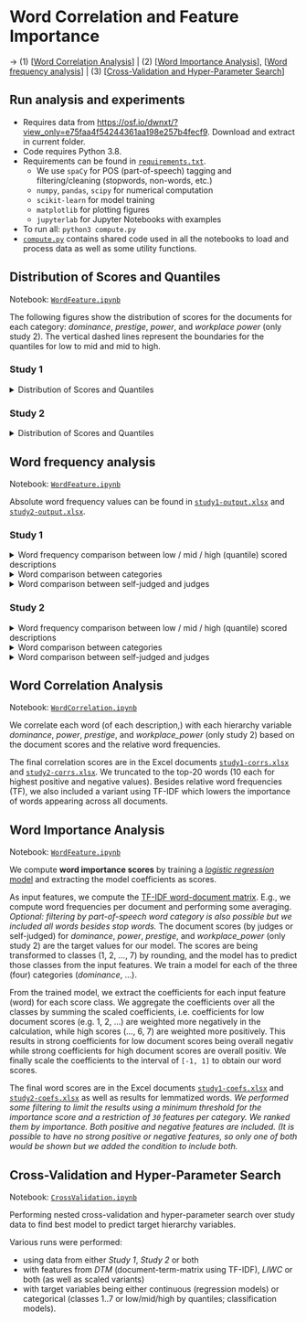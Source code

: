 # Word Correlation and Feature Importance

&rarr; (1) [[Word Correlation Analysis](#word-correlation-analysis)] | (2) [[Word Importance Analysis](#word-importance-analysis)], [[Word frequency analysis](#word-frequency-analysis)] | (3) [[Cross-Validation and Hyper-Parameter Search](#cross-validation-and-hyper-parameter-search)]

## Run analysis and experiments

* Requires data from https://osf.io/dwnxt/?view_only=e75faa4f54244361aa198e257b4fecf9. Download and extract in current folder.
* Code requires Python 3.8.
* Requirements can be found in [`requirements.txt`](requirements.txt).
  * We use `spaCy` for POS (part-of-speech) tagging and filtering/cleaning (stopwords, non-words, etc.)
  * `numpy`, `pandas`, `scipy` for numerical computation
  * `scikit-learn` for model training
  * `matplotlib` for plotting figures
  * `jupyterlab` for Jupyter Notebooks with examples
* To run all: `python3 compute.py`
* [`compute.py`](compute.py) contains shared code used in all the notebooks to load and process data as well as some utility functions.

## Distribution of Scores and Quantiles

Notebook: [`WordFeature.ipynb`](WordFeature.ipynb)

The following figures show the distribution of scores for the documents for each category: _dominance_, _prestige_, _power_, and _workplace power_ (only study 2).
The vertical dashed lines represent the boundaries for the quantiles for low to mid and mid to high.

### Study 1

<details>
  <summary>Distribution of Scores and Quantiles</summary>

#### Dominance

Self vs. Judges

<img src="https://github.com/Querela/Language-of-Power/blob/main/word-importance/figures_study1/distribution/quant-dominance.png?raw=true" title="Distribution and quantiles of scores (self-judged)" width="200">
<img src="https://github.com/Querela/Language-of-Power/blob/main/word-importance/figures_study1/distribution/quant-dominance_f.png?raw=true" title="Distribution and quantiles of scores (judges)" width="200">

#### Power

Self vs. Judges

<img src="https://github.com/Querela/Language-of-Power/blob/main/word-importance/figures_study1/distribution/quant-power.png?raw=true" title="Distribution and quantiles of scores (self-judged)" width="200">
<img src="https://github.com/Querela/Language-of-Power/blob/main/word-importance/figures_study1/distribution/quant-power_f.png?raw=true" title="Distribution and quantiles of scores (judges)" width="200">

#### Prestige

Self vs. Judges

<img src="https://github.com/Querela/Language-of-Power/blob/main/word-importance/figures_study1/distribution/quant-prestige.png?raw=true" title="Distribution and quantiles of scores (self-judged)" width="200">
<img src="https://github.com/Querela/Language-of-Power/blob/main/word-importance/figures_study1/distribution/quant-prestige_f.png?raw=true" title="Distribution and quantiles of scores (judges)" width="200">

</details>

### Study 2

<details>
  <summary>Distribution of Scores and Quantiles</summary>

#### Dominance

Self vs. Judges

<img src="https://github.com/Querela/Language-of-Power/blob/main/word-importance/figures_study2/distribution/quant-dominance.png?raw=true" title="Distribution and quantiles of scores (self-judged)" width="200">
<img src="https://github.com/Querela/Language-of-Power/blob/main/word-importance/figures_study2/distribution/quant-dominance_f.png?raw=true" title="Distribution and quantiles of scores (judges)" width="200">

#### Power

Self vs. Judges

<img src="https://github.com/Querela/Language-of-Power/blob/main/word-importance/figures_study2/distribution/quant-power.png?raw=true" title="Distribution and quantiles of scores (self-judged)" width="200">
<img src="https://github.com/Querela/Language-of-Power/blob/main/word-importance/figures_study2/distribution/quant-power_f.png?raw=true" title="Distribution and quantiles of scores (judges)" width="200">

#### Prestige

Self vs. Judges

<img src="https://github.com/Querela/Language-of-Power/blob/main/word-importance/figures_study2/distribution/quant-prestige.png?raw=true" title="Distribution and quantiles of scores (self-judged)" width="200">
<img src="https://github.com/Querela/Language-of-Power/blob/main/word-importance/figures_study2/distribution/quant-prestige_f.png?raw=true" title="Distribution and quantiles of scores (judges)" width="200">

#### Workplace Power

Self vs. Judges

<img src="https://github.com/Querela/Language-of-Power/blob/main/word-importance/figures_study2/distribution/quant-workplace_power.png?raw=true" title="Distribution and quantiles of scores (self-judged)" width="200">
<img src="https://github.com/Querela/Language-of-Power/blob/main/word-importance/figures_study2/distribution/quant-workplace_power_f.png?raw=true" title="Distribution and quantiles of scores (judges)" width="200">

</details>


## Word frequency analysis

Notebook: [`WordFeature.ipynb`](WordFeature.ipynb)

Absolute word frequency values can be found in [`study1-output.xlsx`](study1-output.xlsx) and [`study2-output.xlsx`](study2-output.xlsx).

### Study 1

<details>
  <summary>Word frequency comparison between low / mid / high (quantile) scored descriptions</summary>

#### Domminance

<img src="https://github.com/Querela/Language-of-Power/blob/main/word-importance/figures_study1/mid-low-high/words-dominance-by-pos-ADJ.png?raw=true" title="Word importance for Dominance for POS tag ADJ" width="400">
<img src="https://github.com/Querela/Language-of-Power/blob/main/word-importance/figures_study1/mid-low-high/words-dominance-by-pos-ADV.png?raw=true" title="Word importance for Dominance for POS tag ADV" width="400">
<img src="https://github.com/Querela/Language-of-Power/blob/main/word-importance/figures_study1/mid-low-high/words-dominance-by-pos-NOUN,PROPN.png?raw=true" title="Word importance for Dominance for POS tag NOUN and PROPN" width="400">
<img src="https://github.com/Querela/Language-of-Power/blob/main/word-importance/figures_study1/mid-low-high/words-dominance-by-pos-VERB.png?raw=true" title="Word importance for Dominance for POS tag VERB" width="400">

#### Power

<img src="https://github.com/Querela/Language-of-Power/blob/main/word-importance/figures_study1/mid-low-high/words-power-by-pos-ADJ.png?raw=true" title="Word importance for Power for POS tag ADJ" width="400">
<img src="https://github.com/Querela/Language-of-Power/blob/main/word-importance/figures_study1/mid-low-high/words-power-by-pos-ADV.png?raw=true" title="Word importance for Power for POS tag ADV" width="400">
<img src="https://github.com/Querela/Language-of-Power/blob/main/word-importance/figures_study1/mid-low-high/words-power-by-pos-NOUN,PROPN.png?raw=true" title="Word importance for Power for POS tag NOUN and PROPN" width="400">
<img src="https://github.com/Querela/Language-of-Power/blob/main/word-importance/figures_study1/mid-low-high/words-power-by-pos-VERB.png?raw=true" title="Word importance for Power for POS tag VERB" width="400">

#### Prestige

<img src="https://github.com/Querela/Language-of-Power/blob/main/word-importance/figures_study1/mid-low-high/words-prestige-by-pos-ADJ.png?raw=true" title="Word importance for Prestige for POS tag ADJ" width="400">
<img src="https://github.com/Querela/Language-of-Power/blob/main/word-importance/figures_study1/mid-low-high/words-prestige-by-pos-ADV.png?raw=true" title="Word importance for Prestige for POS tag ADV" width="400">
<img src="https://github.com/Querela/Language-of-Power/blob/main/word-importance/figures_study1/mid-low-high/words-prestige-by-pos-NOUN,PROPN.png?raw=true" title="Word importance for Prestige for POS tag NOUN and PROPN" width="400">
<img src="https://github.com/Querela/Language-of-Power/blob/main/word-importance/figures_study1/mid-low-high/words-prestige-by-pos-VERB.png?raw=true" title="Word importance for Prestige for POS tag VERB" width="400">

</details>

<details>
  <summary>Word comparison between categories</summary>

<details>
  <summary>Low-Quantil Scores</summary>

##### Self-judged

<img src="https://github.com/Querela/Language-of-Power/blob/main/word-importance/figures_study1/comparison/words-by-quant-0.0-0.3+pos-ADJ-for-power,dominance,prestige.png" width="24%">
<img src="https://github.com/Querela/Language-of-Power/blob/main/word-importance/figures_study1/comparison/words-by-quant-0.0-0.3+pos-ADV-for-power,dominance,prestige.png" width="24%">
<img src="https://github.com/Querela/Language-of-Power/blob/main/word-importance/figures_study1/comparison/words-by-quant-0.0-0.3+pos-NOUN,PROPN-for-power,dominance,prestige.png" width="24%">
<img src="https://github.com/Querela/Language-of-Power/blob/main/word-importance/figures_study1/comparison/words-by-quant-0.0-0.3+pos-VERB-for-power,dominance,prestige.png" width="24%">

##### By judges

<img src="https://github.com/Querela/Language-of-Power/blob/main/word-importance/figures_study1/comparison/words-by-quant-0.0-0.3+pos-ADJ-for-power_f,dominance_f,prestige_f.png" width="24%">
<img src="https://github.com/Querela/Language-of-Power/blob/main/word-importance/figures_study1/comparison/words-by-quant-0.0-0.3+pos-ADV-for-power_f,dominance_f,prestige_f.png" width="24%">
<img src="https://github.com/Querela/Language-of-Power/blob/main/word-importance/figures_study1/comparison/words-by-quant-0.0-0.3+pos-NOUN,PROPN-for-power_f,dominance_f,prestige_f.png" width="24%">
<img src="https://github.com/Querela/Language-of-Power/blob/main/word-importance/figures_study1/comparison/words-by-quant-0.0-0.3+pos-VERB-for-power_f,dominance_f,prestige_f.png" width="24%">

</details>
<details>
  <summary>Mid-Quantil Scores</summary>

##### Self-judged

<img src="https://github.com/Querela/Language-of-Power/blob/main/word-importance/figures_study1/comparison/words-by-quant-0.3-0.7+pos-ADJ-for-power,dominance,prestige.png" width="24%">
<img src="https://github.com/Querela/Language-of-Power/blob/main/word-importance/figures_study1/comparison/words-by-quant-0.3-0.7+pos-ADV-for-power,dominance,prestige.png" width="24%">
<img src="https://github.com/Querela/Language-of-Power/blob/main/word-importance/figures_study1/comparison/words-by-quant-0.3-0.7+pos-NOUN,PROPN-for-power,dominance,prestige.png" width="24%">
<img src="https://github.com/Querela/Language-of-Power/blob/main/word-importance/figures_study1/comparison/words-by-quant-0.3-0.7+pos-VERB-for-power,dominance,prestige.png" width="24%">

##### By judges

<img src="https://github.com/Querela/Language-of-Power/blob/main/word-importance/figures_study1/comparison/words-by-quant-0.3-0.7+pos-ADJ-for-power_f,dominance_f,prestige_f.png" width="24%">
<img src="https://github.com/Querela/Language-of-Power/blob/main/word-importance/figures_study1/comparison/words-by-quant-0.3-0.7+pos-ADV-for-power_f,dominance_f,prestige_f.png" width="24%">
<img src="https://github.com/Querela/Language-of-Power/blob/main/word-importance/figures_study1/comparison/words-by-quant-0.3-0.7+pos-NOUN,PROPN-for-power_f,dominance_f,prestige_f.png" width="24%">
<img src="https://github.com/Querela/Language-of-Power/blob/main/word-importance/figures_study1/comparison/words-by-quant-0.3-0.7+pos-VERB-for-power_f,dominance_f,prestige_f.png" width="24%">

</details>
<details>
  <summary>High-Quantil Scores</summary>

##### Self-judged

<img src="https://github.com/Querela/Language-of-Power/blob/main/word-importance/figures_study1/comparison/words-by-quant-0.7-1.0+pos-ADJ-for-power,dominance,prestige.png" width="24%">
<img src="https://github.com/Querela/Language-of-Power/blob/main/word-importance/figures_study1/comparison/words-by-quant-0.7-1.0+pos-ADV-for-power,dominance,prestige.png" width="24%">
<img src="https://github.com/Querela/Language-of-Power/blob/main/word-importance/figures_study1/comparison/words-by-quant-0.7-1.0+pos-NOUN,PROPN-for-power,dominance,prestige.png" width="24%">
<img src="https://github.com/Querela/Language-of-Power/blob/main/word-importance/figures_study1/comparison/words-by-quant-0.7-1.0+pos-VERB-for-power,dominance,prestige.png" width="24%">

##### By judges

<img src="https://github.com/Querela/Language-of-Power/blob/main/word-importance/figures_study1/comparison/words-by-quant-0.7-1.0+pos-ADJ-for-power_f,dominance_f,prestige_f.png" width="24%">
<img src="https://github.com/Querela/Language-of-Power/blob/main/word-importance/figures_study1/comparison/words-by-quant-0.7-1.0+pos-ADV-for-power_f,dominance_f,prestige_f.png" width="24%">
<img src="https://github.com/Querela/Language-of-Power/blob/main/word-importance/figures_study1/comparison/words-by-quant-0.7-1.0+pos-NOUN,PROPN-for-power_f,dominance_f,prestige_f.png" width="24%">
<img src="https://github.com/Querela/Language-of-Power/blob/main/word-importance/figures_study1/comparison/words-by-quant-0.7-1.0+pos-VERB-for-power_f,dominance_f,prestige_f.png" width="24%">

</details>

</details>

<details>
  <summary>Word comparison between self-judged and judges</summary>

<details>
  <summary>Low-Quantil Scores</summary>

##### ADJ: adjective

<img src="https://github.com/Querela/Language-of-Power/blob/main/word-importance/figures_study1/comparison/words-by-quant-0.0-0.3+pos-ADJ-for-dominance,dominance_f.png" width="400">
<img src="https://github.com/Querela/Language-of-Power/blob/main/word-importance/figures_study1/comparison/words-by-quant-0.0-0.3+pos-ADJ-for-power,power_f.png" width="400">
<img src="https://github.com/Querela/Language-of-Power/blob/main/word-importance/figures_study1/comparison/words-by-quant-0.0-0.3+pos-ADJ-for-prestige,prestige_f.png" width="400">

##### ADV: adverb

<img src="https://github.com/Querela/Language-of-Power/blob/main/word-importance/figures_study1/comparison/words-by-quant-0.0-0.3+pos-ADV-for-dominance,dominance_f.png" width="400">
<img src="https://github.com/Querela/Language-of-Power/blob/main/word-importance/figures_study1/comparison/words-by-quant-0.0-0.3+pos-ADV-for-power,power_f.png" width="400">
<img src="https://github.com/Querela/Language-of-Power/blob/main/word-importance/figures_study1/comparison/words-by-quant-0.0-0.3+pos-ADV-for-prestige,prestige_f.png" width="400">

##### NOUN: noun / PROPN: proper noun

<img src="https://github.com/Querela/Language-of-Power/blob/main/word-importance/figures_study1/comparison/words-by-quant-0.0-0.3+pos-NOUN,PROPN-for-dominance,dominance_f.png" width="400">
<img src="https://github.com/Querela/Language-of-Power/blob/main/word-importance/figures_study1/comparison/words-by-quant-0.0-0.3+pos-NOUN,PROPN-for-power,power_f.png" width="400">
<img src="https://github.com/Querela/Language-of-Power/blob/main/word-importance/figures_study1/comparison/words-by-quant-0.0-0.3+pos-NOUN,PROPN-for-prestige,prestige_f.png" width="400">

##### VERB: verb

<img src="https://github.com/Querela/Language-of-Power/blob/main/word-importance/figures_study1/comparison/words-by-quant-0.0-0.3+pos-VERB-for-dominance,dominance_f.png" width="400">
<img src="https://github.com/Querela/Language-of-Power/blob/main/word-importance/figures_study1/comparison/words-by-quant-0.0-0.3+pos-VERB-for-power,power_f.png" width="400">
<img src="https://github.com/Querela/Language-of-Power/blob/main/word-importance/figures_study1/comparison/words-by-quant-0.0-0.3+pos-VERB-for-prestige,prestige_f.png" width="400">

</details>

<details>
  <summary>Mid-Quantil Scores</summary>

##### ADJ: adjective

<img src="https://github.com/Querela/Language-of-Power/blob/main/word-importance/figures_study1/comparison/words-by-quant-0.3-0.7+pos-ADJ-for-dominance,dominance_f.png" width="400">
<img src="https://github.com/Querela/Language-of-Power/blob/main/word-importance/figures_study1/comparison/words-by-quant-0.3-0.7+pos-ADJ-for-power,power_f.png" width="400">
<img src="https://github.com/Querela/Language-of-Power/blob/main/word-importance/figures_study1/comparison/words-by-quant-0.3-0.7+pos-ADJ-for-prestige,prestige_f.png" width="400">

##### ADV: adverb

<img src="https://github.com/Querela/Language-of-Power/blob/main/word-importance/figures_study1/comparison/words-by-quant-0.3-0.7+pos-ADV-for-dominance,dominance_f.png" width="400">
<img src="https://github.com/Querela/Language-of-Power/blob/main/word-importance/figures_study1/comparison/words-by-quant-0.3-0.7+pos-ADV-for-power,power_f.png" width="400">
<img src="https://github.com/Querela/Language-of-Power/blob/main/word-importance/figures_study1/comparison/words-by-quant-0.3-0.7+pos-ADV-for-prestige,prestige_f.png" width="400">

##### NOUN: noun / PROPN: proper noun

<img src="https://github.com/Querela/Language-of-Power/blob/main/word-importance/figures_study1/comparison/words-by-quant-0.3-0.7+pos-NOUN,PROPN-for-dominance,dominance_f.png" width="400">
<img src="https://github.com/Querela/Language-of-Power/blob/main/word-importance/figures_study1/comparison/words-by-quant-0.3-0.7+pos-NOUN,PROPN-for-power,power_f.png" width="400">
<img src="https://github.com/Querela/Language-of-Power/blob/main/word-importance/figures_study1/comparison/words-by-quant-0.3-0.7+pos-NOUN,PROPN-for-prestige,prestige_f.png" width="400">

##### VERB: verb

<img src="https://github.com/Querela/Language-of-Power/blob/main/word-importance/figures_study1/comparison/words-by-quant-0.3-0.7+pos-VERB-for-dominance,dominance_f.png" width="400">
<img src="https://github.com/Querela/Language-of-Power/blob/main/word-importance/figures_study1/comparison/words-by-quant-0.3-0.7+pos-VERB-for-power,power_f.png" width="400">
<img src="https://github.com/Querela/Language-of-Power/blob/main/word-importance/figures_study1/comparison/words-by-quant-0.3-0.7+pos-VERB-for-prestige,prestige_f.png" width="400">

</details>

<details>
  <summary>High-Quantil Scores</summary>

##### ADJ: adjective

<img src="https://github.com/Querela/Language-of-Power/blob/main/word-importance/figures_study1/comparison/words-by-quant-0.7-1.0+pos-ADJ-for-dominance,dominance_f.png" width="400">
<img src="https://github.com/Querela/Language-of-Power/blob/main/word-importance/figures_study1/comparison/words-by-quant-0.7-1.0+pos-ADJ-for-power,power_f.png" width="400">
<img src="https://github.com/Querela/Language-of-Power/blob/main/word-importance/figures_study1/comparison/words-by-quant-0.7-1.0+pos-ADJ-for-prestige,prestige_f.png" width="400">

##### ADV: adverb

<img src="https://github.com/Querela/Language-of-Power/blob/main/word-importance/figures_study1/comparison/words-by-quant-0.7-1.0+pos-ADV-for-dominance,dominance_f.png" width="400">
<img src="https://github.com/Querela/Language-of-Power/blob/main/word-importance/figures_study1/comparison/words-by-quant-0.7-1.0+pos-ADV-for-power,power_f.png" width="400">
<img src="https://github.com/Querela/Language-of-Power/blob/main/word-importance/figures_study1/comparison/words-by-quant-0.7-1.0+pos-ADV-for-prestige,prestige_f.png" width="400">

##### NOUN: noun / PROPN: proper noun

<img src="https://github.com/Querela/Language-of-Power/blob/main/word-importance/figures_study1/comparison/words-by-quant-0.7-1.0+pos-NOUN,PROPN-for-dominance,dominance_f.png" width="400">
<img src="https://github.com/Querela/Language-of-Power/blob/main/word-importance/figures_study1/comparison/words-by-quant-0.7-1.0+pos-NOUN,PROPN-for-power,power_f.png" width="400">
<img src="https://github.com/Querela/Language-of-Power/blob/main/word-importance/figures_study1/comparison/words-by-quant-0.7-1.0+pos-NOUN,PROPN-for-prestige,prestige_f.png" width="400">

##### VERB: verb

<img src="https://github.com/Querela/Language-of-Power/blob/main/word-importance/figures_study1/comparison/words-by-quant-0.7-1.0+pos-VERB-for-dominance,dominance_f.png" width="400">
<img src="https://github.com/Querela/Language-of-Power/blob/main/word-importance/figures_study1/comparison/words-by-quant-0.7-1.0+pos-VERB-for-power,power_f.png" width="400">
<img src="https://github.com/Querela/Language-of-Power/blob/main/word-importance/figures_study1/comparison/words-by-quant-0.7-1.0+pos-VERB-for-prestige,prestige_f.png" width="400">

</details>

</details>

### Study 2

<details>
  <summary>Word frequency comparison between low / mid / high (quantile) scored descriptions</summary>

#### Domminance

<img src="https://github.com/Querela/Language-of-Power/blob/main/word-importance/figures_study2/mid-low-high/words-dominance-by-pos-ADJ.png?raw=true" title="Word importance for Dominance for POS tag ADJ" width="400">
<img src="https://github.com/Querela/Language-of-Power/blob/main/word-importance/figures_study2/mid-low-high/words-dominance-by-pos-ADV.png?raw=true" title="Word importance for Dominance for POS tag ADV" width="400">
<img src="https://github.com/Querela/Language-of-Power/blob/main/word-importance/figures_study2/mid-low-high/words-dominance-by-pos-NOUN,PROPN.png?raw=true" title="Word importance for Dominance for POS tag NOUN and PROPN" width="400">
<img src="https://github.com/Querela/Language-of-Power/blob/main/word-importance/figures_study2/mid-low-high/words-dominance-by-pos-VERB.png?raw=true" title="Word importance for Dominance for POS tag VERB" width="400">

#### Power

<img src="https://github.com/Querela/Language-of-Power/blob/main/word-importance/figures_study2/mid-low-high/words-power-by-pos-ADJ.png?raw=true" title="Word importance for Power for POS tag ADJ" width="400">
<img src="https://github.com/Querela/Language-of-Power/blob/main/word-importance/figures_study2/mid-low-high/words-power-by-pos-ADV.png?raw=true" title="Word importance for Power for POS tag ADV" width="400">
<img src="https://github.com/Querela/Language-of-Power/blob/main/word-importance/figures_study2/mid-low-high/words-power-by-pos-NOUN,PROPN.png?raw=true" title="Word importance for Power for POS tag NOUN and PROPN" width="400">
<img src="https://github.com/Querela/Language-of-Power/blob/main/word-importance/figures_study2/mid-low-high/words-power-by-pos-VERB.png?raw=true" title="Word importance for Power for POS tag VERB" width="400">

#### Prestige

<img src="https://github.com/Querela/Language-of-Power/blob/main/word-importance/figures_study2/mid-low-high/words-prestige-by-pos-ADJ.png?raw=true" title="Word importance for Prestige for POS tag ADJ" width="400">
<img src="https://github.com/Querela/Language-of-Power/blob/main/word-importance/figures_study2/mid-low-high/words-prestige-by-pos-ADV.png?raw=true" title="Word importance for Prestige for POS tag ADV" width="400">
<img src="https://github.com/Querela/Language-of-Power/blob/main/word-importance/figures_study2/mid-low-high/words-prestige-by-pos-NOUN,PROPN.png?raw=true" title="Word importance for Prestige for POS tag NOUN and PROPN" width="400">
<img src="https://github.com/Querela/Language-of-Power/blob/main/word-importance/figures_study2/mid-low-high/words-prestige-by-pos-VERB.png?raw=true" title="Word importance for Prestige for POS tag VERB" width="400">

#### Workplace Power

<img src="https://github.com/Querela/Language-of-Power/blob/main/word-importance/figures_study2/mid-low-high/words-workplace_power-by-pos-ADJ.png?raw=true" title="Word importance for Workplace Power for POS tag ADJ" width="400">
<img src="https://github.com/Querela/Language-of-Power/blob/main/word-importance/figures_study2/mid-low-high/words-workplace_power-by-pos-ADV.png?raw=true" title="Word importance for Workplace Power for POS tag ADV" width="400">
<img src="https://github.com/Querela/Language-of-Power/blob/main/word-importance/figures_study2/mid-low-high/words-workplace_power-by-pos-NOUN,PROPN.png?raw=true" title="Word importance for Workplace Power for POS tag NOUN and PROPN" width="400">
<img src="https://github.com/Querela/Language-of-Power/blob/main/word-importance/figures_study2/mid-low-high/words-workplace_power-by-pos-VERB.png?raw=true" title="Word importance for Workplace Power for POS tag VERB" width="400">

</details>

<details>
  <summary>Word comparison between categories</summary>

<details>
  <summary>Low-Quantil Scores</summary>

##### Self-judged

<img src="https://github.com/Querela/Language-of-Power/blob/main/word-importance/figures_study2/comparison/words-by-quant-0.0-0.3+pos-ADJ-for-power,dominance,prestige,workplace_power.png" width="24%">
<img src="https://github.com/Querela/Language-of-Power/blob/main/word-importance/figures_study2/comparison/words-by-quant-0.0-0.3+pos-ADV-for-power,dominance,prestige,workplace_power.png" width="24%">
<img src="https://github.com/Querela/Language-of-Power/blob/main/word-importance/figures_study2/comparison/words-by-quant-0.0-0.3+pos-NOUN,PROPN-for-power,dominance,prestige,workplace_power.png" width="24%">
<img src="https://github.com/Querela/Language-of-Power/blob/main/word-importance/figures_study2/comparison/words-by-quant-0.0-0.3+pos-VERB-for-power,dominance,prestige,workplace_power.png" width="24%">

##### By judges

<img src="https://github.com/Querela/Language-of-Power/blob/main/word-importance/figures_study2/comparison/words-by-quant-0.0-0.3+pos-ADJ-for-power_f,dominance_f,prestige_f,workplace_power_f.png" width="24%">
<img src="https://github.com/Querela/Language-of-Power/blob/main/word-importance/figures_study2/comparison/words-by-quant-0.0-0.3+pos-ADV-for-power_f,dominance_f,prestige_f,workplace_power_f.png" width="24%">
<img src="https://github.com/Querela/Language-of-Power/blob/main/word-importance/figures_study2/comparison/words-by-quant-0.0-0.3+pos-NOUN,PROPN-for-power_f,dominance_f,prestige_f,workplace_power_f.png" width="24%">
<img src="https://github.com/Querela/Language-of-Power/blob/main/word-importance/figures_study2/comparison/words-by-quant-0.0-0.3+pos-VERB-for-power_f,dominance_f,prestige_f,workplace_power_f.png" width="24%">

</details>
<details>
  <summary>Mid-Quantil Scores</summary>

##### Self-judged

<img src="https://github.com/Querela/Language-of-Power/blob/main/word-importance/figures_study2/comparison/words-by-quant-0.3-0.7+pos-ADJ-for-power,dominance,prestige,workplace_power.png" width="24%">
<img src="https://github.com/Querela/Language-of-Power/blob/main/word-importance/figures_study2/comparison/words-by-quant-0.3-0.7+pos-ADV-for-power,dominance,prestige,workplace_power.png" width="24%">
<img src="https://github.com/Querela/Language-of-Power/blob/main/word-importance/figures_study2/comparison/words-by-quant-0.3-0.7+pos-NOUN,PROPN-for-power,dominance,prestige,workplace_power.png" width="24%">
<img src="https://github.com/Querela/Language-of-Power/blob/main/word-importance/figures_study2/comparison/words-by-quant-0.3-0.7+pos-VERB-for-power,dominance,prestige,workplace_power.png" width="24%">

##### By judges

<img src="https://github.com/Querela/Language-of-Power/blob/main/word-importance/figures_study2/comparison/words-by-quant-0.3-0.7+pos-ADJ-for-power_f,dominance_f,prestige_f,workplace_power_f.png" width="24%">
<img src="https://github.com/Querela/Language-of-Power/blob/main/word-importance/figures_study2/comparison/words-by-quant-0.3-0.7+pos-ADV-for-power_f,dominance_f,prestige_f,workplace_power_f.png" width="24%">
<img src="https://github.com/Querela/Language-of-Power/blob/main/word-importance/figures_study2/comparison/words-by-quant-0.3-0.7+pos-NOUN,PROPN-for-power_f,dominance_f,prestige_f,workplace_power_f.png" width="24%">
<img src="https://github.com/Querela/Language-of-Power/blob/main/word-importance/figures_study2/comparison/words-by-quant-0.3-0.7+pos-VERB-for-power_f,dominance_f,prestige_f,workplace_power_f.png" width="24%">

</details>
<details>
  <summary>High-Quantil Scores</summary>

##### Self-judged

<img src="https://github.com/Querela/Language-of-Power/blob/main/word-importance/figures_study2/comparison/words-by-quant-0.7-1.0+pos-ADJ-for-power,dominance,prestige,workplace_power.png" width="24%">
<img src="https://github.com/Querela/Language-of-Power/blob/main/word-importance/figures_study2/comparison/words-by-quant-0.7-1.0+pos-ADV-for-power,dominance,prestige,workplace_power.png" width="24%">
<img src="https://github.com/Querela/Language-of-Power/blob/main/word-importance/figures_study2/comparison/words-by-quant-0.7-1.0+pos-NOUN,PROPN-for-power,dominance,prestige,workplace_power.png" width="24%">
<img src="https://github.com/Querela/Language-of-Power/blob/main/word-importance/figures_study2/comparison/words-by-quant-0.7-1.0+pos-VERB-for-power,dominance,prestige,workplace_power.png" width="24%">

##### By judges

<img src="https://github.com/Querela/Language-of-Power/blob/main/word-importance/figures_study2/comparison/words-by-quant-0.7-1.0+pos-ADJ-for-power_f,dominance_f,prestige_f,workplace_power_f.png" width="24%">
<img src="https://github.com/Querela/Language-of-Power/blob/main/word-importance/figures_study2/comparison/words-by-quant-0.7-1.0+pos-ADV-for-power_f,dominance_f,prestige_f,workplace_power_f.png" width="24%">
<img src="https://github.com/Querela/Language-of-Power/blob/main/word-importance/figures_study2/comparison/words-by-quant-0.7-1.0+pos-NOUN,PROPN-for-power_f,dominance_f,prestige_f,workplace_power_f.png" width="24%">
<img src="https://github.com/Querela/Language-of-Power/blob/main/word-importance/figures_study2/comparison/words-by-quant-0.7-1.0+pos-VERB-for-power_f,dominance_f,prestige_f,workplace_power_f.png" width="24%">

</details>

</details>

<details>
  <summary>Word comparison between self-judged and judges</summary>

<details>
  <summary>Low-Quantil Scores</summary>

##### ADJ: adjective

<img src="https://github.com/Querela/Language-of-Power/blob/main/word-importance/figures_study2/comparison/words-by-quant-0.0-0.3+pos-ADJ-for-dominance,dominance_f.png" width="400">
<img src="https://github.com/Querela/Language-of-Power/blob/main/word-importance/figures_study2/comparison/words-by-quant-0.0-0.3+pos-ADJ-for-power,power_f.png" width="400">
<img src="https://github.com/Querela/Language-of-Power/blob/main/word-importance/figures_study2/comparison/words-by-quant-0.0-0.3+pos-ADJ-for-prestige,prestige_f.png" width="400">
<img src="https://github.com/Querela/Language-of-Power/blob/main/word-importance/figures_study2/comparison/words-by-quant-0.0-0.3+pos-ADJ-for-workplace_power,workplace_power_f.png" width="400">

##### ADV: adverb

<img src="https://github.com/Querela/Language-of-Power/blob/main/word-importance/figures_study2/comparison/words-by-quant-0.0-0.3+pos-ADV-for-dominance,dominance_f.png" width="400">
<img src="https://github.com/Querela/Language-of-Power/blob/main/word-importance/figures_study2/comparison/words-by-quant-0.0-0.3+pos-ADV-for-power,power_f.png" width="400">
<img src="https://github.com/Querela/Language-of-Power/blob/main/word-importance/figures_study2/comparison/words-by-quant-0.0-0.3+pos-ADV-for-prestige,prestige_f.png" width="400">
<img src="https://github.com/Querela/Language-of-Power/blob/main/word-importance/figures_study2/comparison/words-by-quant-0.0-0.3+pos-ADV-for-workplace_power,workplace_power_f.png" width="400">

##### NOUN: noun / PROPN: proper noun

<img src="https://github.com/Querela/Language-of-Power/blob/main/word-importance/figures_study2/comparison/words-by-quant-0.0-0.3+pos-NOUN,PROPN-for-dominance,dominance_f.png" width="400">
<img src="https://github.com/Querela/Language-of-Power/blob/main/word-importance/figures_study2/comparison/words-by-quant-0.0-0.3+pos-NOUN,PROPN-for-power,power_f.png" width="400">
<img src="https://github.com/Querela/Language-of-Power/blob/main/word-importance/figures_study2/comparison/words-by-quant-0.0-0.3+pos-NOUN,PROPN-for-prestige,prestige_f.png" width="400">
<img src="https://github.com/Querela/Language-of-Power/blob/main/word-importance/figures_study2/comparison/words-by-quant-0.0-0.3+pos-NOUN,PROPN-for-workplace_power,workplace_power_f.png" width="400">

##### VERB: verb

<img src="https://github.com/Querela/Language-of-Power/blob/main/word-importance/figures_study2/comparison/words-by-quant-0.0-0.3+pos-VERB-for-dominance,dominance_f.png" width="400">
<img src="https://github.com/Querela/Language-of-Power/blob/main/word-importance/figures_study2/comparison/words-by-quant-0.0-0.3+pos-VERB-for-power,power_f.png" width="400">
<img src="https://github.com/Querela/Language-of-Power/blob/main/word-importance/figures_study2/comparison/words-by-quant-0.0-0.3+pos-VERB-for-prestige,prestige_f.png" width="400">
<img src="https://github.com/Querela/Language-of-Power/blob/main/word-importance/figures_study2/comparison/words-by-quant-0.0-0.3+pos-VERB-for-workplace_power,workplace_power_f.png" width="400">

</details>

<details>
  <summary>Mid-Quantil Scores</summary>

##### ADJ: adjective

<img src="https://github.com/Querela/Language-of-Power/blob/main/word-importance/figures_study2/comparison/words-by-quant-0.3-0.7+pos-ADJ-for-dominance,dominance_f.png" width="400">
<img src="https://github.com/Querela/Language-of-Power/blob/main/word-importance/figures_study2/comparison/words-by-quant-0.3-0.7+pos-ADJ-for-power,power_f.png" width="400">
<img src="https://github.com/Querela/Language-of-Power/blob/main/word-importance/figures_study2/comparison/words-by-quant-0.3-0.7+pos-ADJ-for-prestige,prestige_f.png" width="400">
<img src="https://github.com/Querela/Language-of-Power/blob/main/word-importance/figures_study2/comparison/words-by-quant-0.3-0.7+pos-ADJ-for-workplace_power,workplace_power_f.png" width="400">

##### ADV: adverb

<img src="https://github.com/Querela/Language-of-Power/blob/main/word-importance/figures_study2/comparison/words-by-quant-0.3-0.7+pos-ADV-for-dominance,dominance_f.png" width="400">
<img src="https://github.com/Querela/Language-of-Power/blob/main/word-importance/figures_study2/comparison/words-by-quant-0.3-0.7+pos-ADV-for-power,power_f.png" width="400">
<img src="https://github.com/Querela/Language-of-Power/blob/main/word-importance/figures_study2/comparison/words-by-quant-0.3-0.7+pos-ADV-for-prestige,prestige_f.png" width="400">
<img src="https://github.com/Querela/Language-of-Power/blob/main/word-importance/figures_study2/comparison/words-by-quant-0.3-0.7+pos-ADV-for-workplace_power,workplace_power_f.png" width="400">

##### NOUN: noun / PROPN: proper noun

<img src="https://github.com/Querela/Language-of-Power/blob/main/word-importance/figures_study2/comparison/words-by-quant-0.3-0.7+pos-NOUN,PROPN-for-dominance,dominance_f.png" width="400">
<img src="https://github.com/Querela/Language-of-Power/blob/main/word-importance/figures_study2/comparison/words-by-quant-0.3-0.7+pos-NOUN,PROPN-for-power,power_f.png" width="400">
<img src="https://github.com/Querela/Language-of-Power/blob/main/word-importance/figures_study2/comparison/words-by-quant-0.3-0.7+pos-NOUN,PROPN-for-prestige,prestige_f.png" width="400">
<img src="https://github.com/Querela/Language-of-Power/blob/main/word-importance/figures_study2/comparison/words-by-quant-0.3-0.7+pos-NOUN,PROPN-for-workplace_power,workplace_power_f.png" width="400">

##### VERB: verb

<img src="https://github.com/Querela/Language-of-Power/blob/main/word-importance/figures_study2/comparison/words-by-quant-0.3-0.7+pos-VERB-for-dominance,dominance_f.png" width="400">
<img src="https://github.com/Querela/Language-of-Power/blob/main/word-importance/figures_study2/comparison/words-by-quant-0.3-0.7+pos-VERB-for-power,power_f.png" width="400">
<img src="https://github.com/Querela/Language-of-Power/blob/main/word-importance/figures_study2/comparison/words-by-quant-0.3-0.7+pos-VERB-for-prestige,prestige_f.png" width="400">
<img src="https://github.com/Querela/Language-of-Power/blob/main/word-importance/figures_study2/comparison/words-by-quant-0.3-0.7+pos-VERB-for-workplace_power,workplace_power_f.png" width="400">

</details>

<details>
  <summary>High-Quantil Scores</summary>

##### ADJ: adjective

<img src="https://github.com/Querela/Language-of-Power/blob/main/word-importance/figures_study2/comparison/words-by-quant-0.7-1.0+pos-ADJ-for-dominance,dominance_f.png" width="400">
<img src="https://github.com/Querela/Language-of-Power/blob/main/word-importance/figures_study2/comparison/words-by-quant-0.7-1.0+pos-ADJ-for-power,power_f.png" width="400">
<img src="https://github.com/Querela/Language-of-Power/blob/main/word-importance/figures_study2/comparison/words-by-quant-0.7-1.0+pos-ADJ-for-prestige,prestige_f.png" width="400">
<img src="https://github.com/Querela/Language-of-Power/blob/main/word-importance/figures_study2/comparison/words-by-quant-0.7-1.0+pos-ADJ-for-workplace_power,workplace_power_f.png" width="400">

##### ADV: adverb

<img src="https://github.com/Querela/Language-of-Power/blob/main/word-importance/figures_study2/comparison/words-by-quant-0.7-1.0+pos-ADV-for-dominance,dominance_f.png" width="400">
<img src="https://github.com/Querela/Language-of-Power/blob/main/word-importance/figures_study2/comparison/words-by-quant-0.7-1.0+pos-ADV-for-power,power_f.png" width="400">
<img src="https://github.com/Querela/Language-of-Power/blob/main/word-importance/figures_study2/comparison/words-by-quant-0.7-1.0+pos-ADV-for-prestige,prestige_f.png" width="400">
<img src="https://github.com/Querela/Language-of-Power/blob/main/word-importance/figures_study2/comparison/words-by-quant-0.7-1.0+pos-ADV-for-workplace_power,workplace_power_f.png" width="400">

##### NOUN: noun / PROPN: proper noun

<img src="https://github.com/Querela/Language-of-Power/blob/main/word-importance/figures_study2/comparison/words-by-quant-0.7-1.0+pos-NOUN,PROPN-for-dominance,dominance_f.png" width="400">
<img src="https://github.com/Querela/Language-of-Power/blob/main/word-importance/figures_study2/comparison/words-by-quant-0.7-1.0+pos-NOUN,PROPN-for-power,power_f.png" width="400">
<img src="https://github.com/Querela/Language-of-Power/blob/main/word-importance/figures_study2/comparison/words-by-quant-0.7-1.0+pos-NOUN,PROPN-for-prestige,prestige_f.png" width="400">
<img src="https://github.com/Querela/Language-of-Power/blob/main/word-importance/figures_study2/comparison/words-by-quant-0.7-1.0+pos-NOUN,PROPN-for-workplace_power,workplace_power_f.png" width="400">

##### VERB: verb

<img src="https://github.com/Querela/Language-of-Power/blob/main/word-importance/figures_study2/comparison/words-by-quant-0.7-1.0+pos-VERB-for-dominance,dominance_f.png" width="400">
<img src="https://github.com/Querela/Language-of-Power/blob/main/word-importance/figures_study2/comparison/words-by-quant-0.7-1.0+pos-VERB-for-power,power_f.png" width="400">
<img src="https://github.com/Querela/Language-of-Power/blob/main/word-importance/figures_study2/comparison/words-by-quant-0.7-1.0+pos-VERB-for-prestige,prestige_f.png" width="400">
<img src="https://github.com/Querela/Language-of-Power/blob/main/word-importance/figures_study2/comparison/words-by-quant-0.7-1.0+pos-VERB-for-workplace_power,workplace_power_f.png" width="400">

</details>

</details>


## Word Correlation Analysis

Notebook: [`WordCorrelation.ipynb`](WordCorrelation.ipynb)

We correlate each word (of each description,) with each hierarchy variable _dominance_, _power_, _prestige_, and _workplace_power_ (only study 2) based on the document scores and the relative word frequencies.

The final correlation scores are in the Excel documents [`study1-corrs.xlsx`](study1-corrs.xlsx) and [`study2-corrs.xlsx`](study2-corrs.xlsx). We truncated to the top-20 words (10 each for highest positive and negative values).
Besides relative word frequencies (TF), we also included a variant using TF-IDF which lowers the importance of words appearing across all documents.

## Word Importance Analysis

Notebook: [`WordFeature.ipynb`](WordFeature.ipynb)

We compute **word importance scores** by training a [_logistic regression_ model](https://scikit-learn.org/stable/modules/generated/sklearn.linear_model.LogisticRegression.html#sklearn.linear_model.LogisticRegression) and extracting the model coefficients as scores.

As input features, we compute the [TF-IDF word-document matrix](https://scikit-learn.org/stable/modules/generated/sklearn.feature_extraction.text.TfidfTransformer.html). E.g., we compute word frequencies per document and performing some averaging. _Optional: filtering by part-of-speech word category is also possible but we included all words besides stop words._
The document scores (by judges or self-judged) for _dominance_, _power_, _prestige_, and _workplace_power_ (only study 2) are the target values for our model. The scores are being transformed to classes (1, 2, ..., 7) by rounding, and the model has to predict those classes from the input features.
We train a model for each of the three (four) categories (_dominance_, ...).

From the trained model, we extract the coefficients for each input feature (word) for each score class. We aggregate the coefficients over all the classes by summing the scaled coefficients, i.e. coefficients for low document scores (e.g. 1, 2, ...) are weighted more negatively in the calculation, while high scores (..., 6, 7) are weighted more positively. This results in strong coefficients for low document scores being overall negativ while strong coefficients for high document scores are overall positiv.
We finally scale the coefficients to the interval of `[-1, 1]` to obtain our word scores.

The final word scores are in the Excel documents [`study1-coefs.xlsx`](study1-coefs.xlsx) and [`study2-coefs.xlsx`](study2-coefs.xlsx) as well as results for lemmatized words. _We performed some filtering to limit the results using a minimum threshold for the importance score and a restriction of `30` features per category. We ranked them by importance. Both positive and negative features are included. (It is possible to have no strong positive or negative features, so only one of both would be shown but we added the condition to include both._

## Cross-Validation and Hyper-Parameter Search

Notebook: [`CrossValidation.ipynb`](CrossValidation.ipynb)

Performing nested cross-validation and hyper-parameter search over study data to find best model to predict target hierarchy variables.

Various runs were performed:
- using data from either _Study 1_, _Study 2_ or both
- with features from _DTM_ (document-term-matrix using TF-IDF), _LIWC_ or both (as well as scaled variants)
- with target variables being either continuous (regression models) or categorical (classes 1..7 or low/mid/high by quantiles; classification models).
